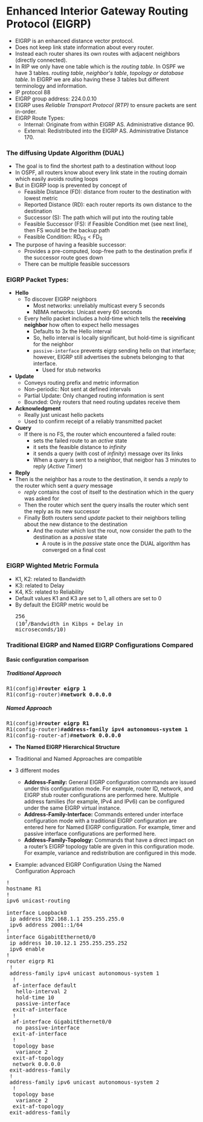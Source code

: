 # Enhanced Interior Gateway Routing Protocol (EIGRP)
* EIGRP is an enhanced distance vector protocol.
* Does not keep link state information about every router.
* Instead each router shares its own routes with adjacent neighbors (directly connected).
* In RIP we only have one table which is the *routing table*.
In OSPF we have 3 tables. *routing table*, *neighbor's table*, *topology or database table*.
In EIGRP we are also having these 3 tables but different terminology and information.
* IP protocol 88
* EIGRP group address: 224.0.0.10
* EIGRP uses *Reliable Transport Protocol (RTP)* to ensure packets are sent in-order.
* EIGRP Route Types:
  * Internal: Originate from within EIGRP AS. Administrative distance 90.
  * External: Redistributed into the EIGRP AS. Administrative Distance 170.

### The diffusing Update Algorithm (DUAL)
* The goal is to find the shortest path to a destination without loop
* In OSPF, all routers know about every link state in the routing domain which easily avoids routing loops
* But in EIGRP loop is prevented by concept of
  * Feasible Distance (FD): distance from router to the destination with lowest metric
  * Reported Distance (RD): each router reports its own distance to the destination
  * Successor (S): The path which will put into the routing table
  * Feasible Successor (FS): if Feasible Condition met (see next line), then FS would be the backup path
  * Feasible Condition: RD<sub>FS</sub> < FD<sub>S</sub>
* The purpose of having a feasible successor:
  * Provides a pre-computed, loop-free path to the destination prefix if the successor route goes down
  * There can be multiple feasible successors

### EIGRP Packet Types:
* **Hello**
  * To discover EIGRP neighbors
    * Most networks: unreliably multicast every 5 seconds
    * NBMA networks: Unicast every 60 seconds
  * Every hello packet includes a hold-time which tells the **receiving neighbor** how often to expect hello messages
    * Defaults to 3x the Hello interval
    * So, hello interval is locally significant, but hold-time is significant for the neighbor
    * `passive-interface` prevents eigrp sending hello on that interface; however, EIGRP still advertises the subnets belonging to that interface.
      * Used for stub networks
* **Update**
  * Conveys routing prefix and metric information
  * Non-periodic: Not sent at defined intervals
  * Partial Update: Only changed routing information is sent
  * Bounded: Only routers that need routing updates receive them
* **Acknowledgment**
  * Really just unicast hello packets
  * Used to confirm receipt of a reliably transmitted packet
* **Query**
  * If there is no FS, the router which encountered a failed route:
    * sets the failed route to an *active* state
    * it sets the feasible distance to *infinity*
    * it sends a query (with cost of *infinity*) message over its links
    * When a query is sent to a neighbor, that neigbor has 3 minutes to reply (*Active Timer*)
 * **Reply**
  * Then is the neighbor has a route to the destination, it sends a *reply* to the router which sent a *query* message
    * *reply* contains the cost of itself to the destination which in the query was asked for
    * Then the router which sent the query insalls the router which sent the reply as its new successor
    * Finally Both routers send *update* packet to their neighbors telling about the new distance to the destination
      * And the router which lost the rout, now consider the path to the destination as a *passive* state
        * A route is in the *passive* state once the DUAL algorithm has converged on a final cost

### EIGRP Wighted Metric Formula
* K1, K2: related to Bandwidth
* K3: related to Delay
* K4, K5: related to Reliability
* Default values K1 and K3 are set to 1, all others are set to 0
* By default the EIGRP metric would be <pre>256 (10<sup>7</sup>/Bandwidth in Kibps + Delay in microseconds/10)</pre>

### Traditional EIGRP and Named EIGRP Configurations Compared

#### Basic configuration comparison
##### Traditional Approach
<pre>
R1(config)#<b>router eigrp 1</b>
R1(config-router)#<b>network 0.0.0.0</b></pre>

##### Named Approach
<pre>
R1(config)#<b>router eigrp R1</b>
R1(config-router)#<b>address-family ipv4 autonomous-system 1</b>
R1(config-router-af)#<b>network 0.0.0.0</b></pre>

* **The Named EIGRP Hierarchical Structure**
* Traditional and Named Approaches are compatible
* 3 different modes
  * **Address-Family:** General EIGRP configuration commands are issued under this
configuration mode. For example, router ID, network, and EIGRP
stub router configurations are performed here. Multiple address
families (for example, IPv4 and IPv6) can be configured under the
same EIGRP virtual instance.
  * **Address-Family-Interface:**
  Commands entered under interface configuration mode with
a traditional EIGRP configuration are entered here for Named
EIGRP configuration. For example, timer and passive interface
configurations are performed here.
  * **Address-Family-Topology:** Commands that have a direct impact on a router’s EIGRP topology
table are given in this configuration mode. For example, variance and
redistribution are configured in this mode.

* Example: advanced EIGRP Configuration Using the Named Configuration Approach

<pre>
!
hostname R1
!
ipv6 unicast-routing

interface Loopback0
 ip address 192.168.1.1 255.255.255.0
 ipv6 address 2001::1/64
!
interface GigabitEthernet0/0
 ip address 10.10.12.1 255.255.255.252
 ipv6 enable
!
router eigrp R1
 !
 address-family ipv4 unicast autonomous-system 1
  !
  af-interface default
   hello-interval 2
   hold-time 10
   passive-interface
  exit-af-interface
  !
  af-interface GigabitEthernet0/0
   no passive-interface
  exit-af-interface
  !
  topology base
   variance 2
  exit-af-topology
  network 0.0.0.0
 exit-address-family
 !
 address-family ipv6 unicast autonomous-system 2
  !
  topology base
   variance 2
  exit-af-topology
 exit-address-family
</pre>